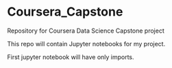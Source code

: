 # Coursera_Capstone
Repository for Coursera Data Science Capstone project

This repo will contain Jupyter notebooks for my project.

First jupyter notebook will have only imports.
